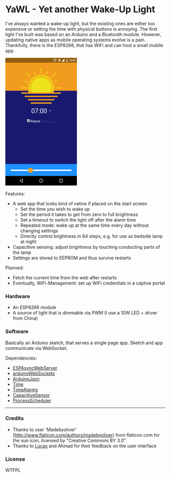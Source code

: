 # YaWL - Yet another Wake-Up Light

I've always wanted a wake-up light, but the existing ones are either too expensive or setting the time with physical buttons is annoying. The first light I've built was based on an Arduino and a Bluetooth module. However, updating native apps as mobile operating systems evolve is a pain. Thankfully, there is the ESP8266, that has WiFi and can host a small mobile app.

![webapp](app.png)

Features:

- A web app that looks kind of native if placed on the start screen
	- Set the time you wish to wake up
	- Set the period it takes to get from zero to full brightness
	- Set a timeout to switch the light off after the alarm time
	- Repeated mode: wake up at the same time every day without changing settings
	- Directly control brightness in 64 steps, e.g. for use as bedside lamp at night 
- Capacitive sensing: adjust brightness by touching conducting parts of the lamp
- Settings are stored to EEPROM and thus survive restarts

Planned:

- Fetch the current time from the web after restarts
- Eventually, WiFi-Management: set up WiFi credentials in a captive portal 


### Hardware

- An ESP8266 module
- A source of light that is dimmable via PWM (I use a 10W LED + driver from China)

### Software

Basically an Arduino sketch, that serves a single page app. Sketch and app communicate via WebSocket. 

Dependencies:

- [ESPAsyncWebServer](https://github.com/me-no-dev/ESPAsyncWebServer)
- [arduinoWebSockets](https://github.com/Links2004/arduinoWebSockets)
- [ArduinoJson](https://github.com/bblanchon/ArduinoJson)
- [Time](https://github.com/PaulStoffregen/Time)
- [TimeAlarms](https://github.com/PaulStoffregen/TimeAlarms)
- [CapacitiveSensor](https://github.com/PaulStoffregen/CapacitiveSensor)
- [ProcessScheduler](https://github.com/wizard97/ArduinoProcessScheduler)

----
### Credits

- Thanks to user 'Madebyoliver' (http://www.flaticon.com/authors/madebyoliver) from flaticon.com for the sun icon, licensed by "Creative Commons BY 3.0"
- Thanks to [Lucas](https://github.com/pistolenernie) and Ahmad for their feedback on the user interface

### License
WTFPL